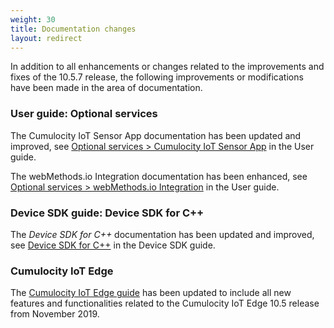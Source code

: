 ```yaml
---
weight: 30
title: Documentation changes
layout: redirect
---
```


In addition to all enhancements or changes related to the improvements and fixes of the 10.5.7 release, the following improvements or modifications have been made in the area of documentation.

### User guide: Optional services

The Cumulocity IoT Sensor App documentation has been updated and improved, see [Optional services > Cumulocity IoT Sensor App](/guides/users-guide/optional-services/#android-cloud-sensor-app) in the User guide.

The webMethods.io Integration documentation has been enhanced, see [Optional services > webMethods.io Integration](/guides/users-guide/optional-services/#webMethods) in the User guide.

### Device SDK guide: Device SDK for C++

The *Device SDK for C++* documentation has been updated and improved, see [Device SDK for C++](/guides/device-sdk/cpp/) in the Device SDK guide.

### Cumulocity IoT Edge

The [Cumulocity IoT Edge guide](/guides/edge/overview) has been updated to include all new features and functionalities related to the Cumulocity IoT Edge 10.5 release from November 2019.